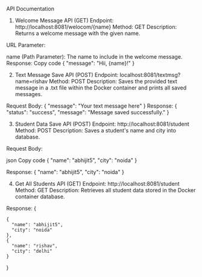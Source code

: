 API Documentation
1. Welcome Message API (GET)
Endpoint: http://localhost:8081/welocom/{name}
Method: GET
Description: Returns a welcome message with the given name.

URL Parameter:

name (Path Parameter): The name to include in the welcome message.
Response:
Copy code
{
  "message": "Hii, {name}!"
}


2. Text Message Save API (POST)
Endpoint: localhost:8081/textmsg?name=rishav
Method: POST
Description: Saves the provided text message in a .txt file within the Docker container and prints all saved messages.

Request Body:
{
  "message": "Your text message here"
}
Response:
{
  "status": "success",
  "message": "Message saved successfully."
}




3. Student Data Save API (POST)
Endpoint: http://localhost:8081/student
Method: POST
Description: Saves a student's name and city into  database.

Request Body:

json
Copy code
{
  "name": "abhijit5",
  "city": "noida"
}

Response:
{
  "name": "abhijit5",
  "city": "noida"
}




4. Get All Students API (GET)
Endpoint: http://localhost:8081/student
Method: GET
Description: Retrieves all student data stored in the Docker container database.

Response:
{
 
    {
      "name": "abhijit5",
      "city": "noida"
    },
    {
      "name": "rishav",
      "city": "delhi"
    }
  
}

